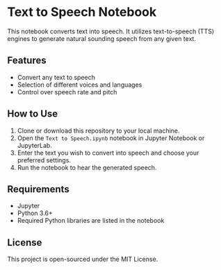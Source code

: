 # Text to Speech Notebook

This notebook converts text into speech. It utilizes text-to-speech (TTS) engines to generate natural sounding speech from any given text.

## Features

- Convert any text to speech
- Selection of different voices and languages
- Control over speech rate and pitch

## How to Use

1. Clone or download this repository to your local machine.
2. Open the `Text to Speech.ipynb` notebook in Jupyter Notebook or JupyterLab.
3. Enter the text you wish to convert into speech and choose your preferred settings.
4. Run the notebook to hear the generated speech.

## Requirements

- Jupyter
- Python 3.6+
- Required Python libraries are listed in the notebook

## License

This project is open-sourced under the MIT License.
